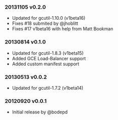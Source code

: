 ### 20131105 v0.2.0
 * Updated for gcutil-1.10.0 (v1beta16)
 * Fixes #18 submited by @jhoblitt
 * Fixes #17 v1beta16 with help from Matt Bookman

### 20130814 v0.1.0
 * Updated for gcutil-1.8.3 (v1beta15)
 * Added GCE Load-Balancer support
 * Added custom manifest support

### 20130513 v0.0.2
 * Updated for gcutil-1.7.2 (v1beta14)

### 20120920 v0.0.1
 * Initial release by @bodepd

